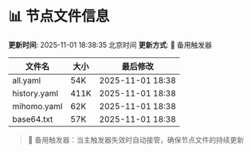 # 📊 节点文件信息

**更新时间**: 2025-11-01 18:38:35 北京时间
**更新方式**: 🔄 备用触发器

| 文件名 | 大小 | 最后修改 |
|--------|------|----------|
| all.yaml | 54K | 2025-11-01 18:38 |
| history.yaml | 411K | 2025-11-01 18:38 |
| mihomo.yaml | 62K | 2025-11-01 18:38 |
| base64.txt | 57K | 2025-11-01 18:38 |

> 🔄 备用触发器：当主触发器失效时自动接管，确保节点文件的持续更新
